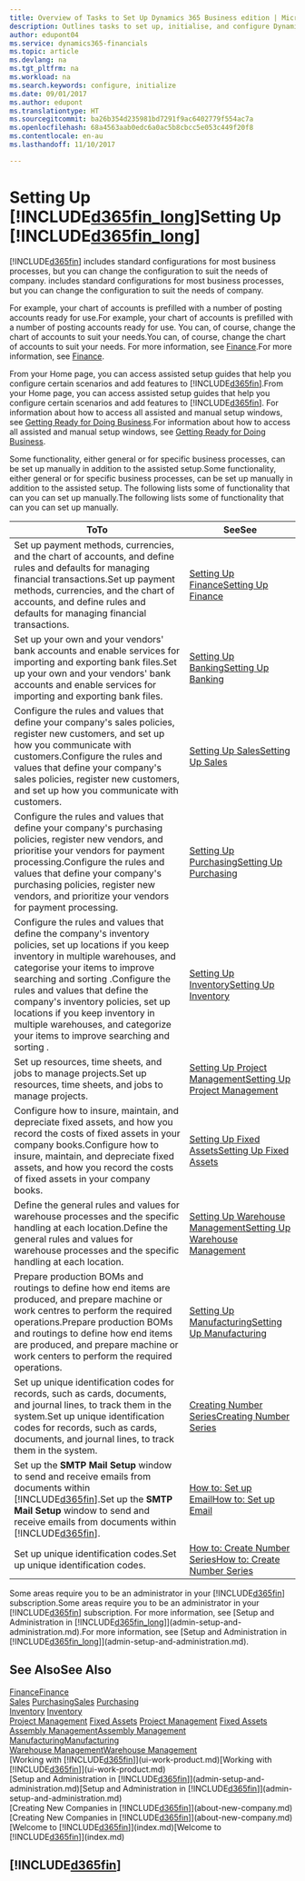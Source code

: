 ```yaml
---
title: Overview of Tasks to Set Up Dynamics 365 Business edition | Microsoft Docs
description: Outlines tasks to set up, initialise, and configure Dynamics 365 Business edition to suit your needs.
author: edupont04
ms.service: dynamics365-financials
ms.topic: article
ms.devlang: na
ms.tgt_pltfrm: na
ms.workload: na
ms.search.keywords: configure, initialize
ms.date: 09/01/2017
ms.author: edupont
ms.translationtype: HT
ms.sourcegitcommit: ba26b354d235981bd7291f9ac6402779f554ac7a
ms.openlocfilehash: 68a4563aab0edc6a0ac5b8cbcc5e053c449f20f8
ms.contentlocale: en-au
ms.lasthandoff: 11/10/2017

---
```

# <a name="setting-up-included365finlongincludesd365finlongmdmd"></a><span data-ttu-id="b5748-103">Setting Up [!INCLUDE[d365fin_long](includes/d365fin_long_md.md)]</span><span class="sxs-lookup"><span data-stu-id="b5748-103">Setting Up [!INCLUDE[d365fin_long](includes/d365fin_long_md.md)]</span></span>
[!INCLUDE[d365fin](includes/d365fin_md.md)]<span data-ttu-id="b5748-104"> includes standard configurations for most business processes, but you can change the configuration to suit the needs of company.</span><span class="sxs-lookup"><span data-stu-id="b5748-104"> includes standard configurations for most business processes, but you can change the configuration to suit the needs of company.</span></span>

<span data-ttu-id="b5748-105">For example, your chart of accounts is prefilled with a number of posting accounts ready for use.</span><span class="sxs-lookup"><span data-stu-id="b5748-105">For example, your chart of accounts is prefilled with a number of posting accounts ready for use.</span></span> <span data-ttu-id="b5748-106">You can, of course, change the chart of accounts to suit your needs.</span><span class="sxs-lookup"><span data-stu-id="b5748-106">You can, of course, change the chart of accounts to suit your needs.</span></span> <span data-ttu-id="b5748-107">For more information, see [Finance](finance.md).</span><span class="sxs-lookup"><span data-stu-id="b5748-107">For more information, see [Finance](finance.md).</span></span>

<span data-ttu-id="b5748-108">From your Home page, you can access assisted setup guides that help you configure certain scenarios and add features to [!INCLUDE[d365fin](includes/d365fin_md.md)].</span><span class="sxs-lookup"><span data-stu-id="b5748-108">From your Home page, you can access assisted setup guides that help you configure certain scenarios and add features to [!INCLUDE[d365fin](includes/d365fin_md.md)].</span></span> <span data-ttu-id="b5748-109">For information about how to access all assisted and manual setup windows, see [Getting Ready for Doing Business](ui-get-ready-business.md).</span><span class="sxs-lookup"><span data-stu-id="b5748-109">For information about how to access all assisted and manual setup windows, see [Getting Ready for Doing Business](ui-get-ready-business.md).</span></span>

<span data-ttu-id="b5748-110">Some functionality, either general or for specific business processes, can be set up manually in addition to the assisted setup.</span><span class="sxs-lookup"><span data-stu-id="b5748-110">Some functionality, either general or for specific business processes, can be set up manually in addition to the assisted setup.</span></span> <span data-ttu-id="b5748-111">The following lists some of functionality that can you can set up manually.</span><span class="sxs-lookup"><span data-stu-id="b5748-111">The following lists some of functionality that can you can set up manually.</span></span>

| <span data-ttu-id="b5748-112">To</span><span class="sxs-lookup"><span data-stu-id="b5748-112">To</span></span> | <span data-ttu-id="b5748-113">See</span><span class="sxs-lookup"><span data-stu-id="b5748-113">See</span></span> |
| --- | --- |
| <span data-ttu-id="b5748-114">Set up payment methods, currencies, and the chart of accounts, and define rules and defaults for managing financial transactions.</span><span class="sxs-lookup"><span data-stu-id="b5748-114">Set up payment methods, currencies, and the chart of accounts, and define rules and defaults for managing financial transactions.</span></span> |[<span data-ttu-id="b5748-115">Setting Up Finance</span><span class="sxs-lookup"><span data-stu-id="b5748-115">Setting Up Finance</span></span>](finance-setup-finance.md) |
| <span data-ttu-id="b5748-116">Set up your own and your vendors' bank accounts and enable services for importing and exporting bank files.</span><span class="sxs-lookup"><span data-stu-id="b5748-116">Set up your own and your vendors' bank accounts and enable services for importing and exporting bank files.</span></span> |[<span data-ttu-id="b5748-117">Setting Up Banking</span><span class="sxs-lookup"><span data-stu-id="b5748-117">Setting Up Banking</span></span>](bank-setup-banking.md) |
| <span data-ttu-id="b5748-118">Configure the rules and values that define your company's sales policies, register new customers, and set up how you communicate with customers.</span><span class="sxs-lookup"><span data-stu-id="b5748-118">Configure the rules and values that define your company's sales policies, register new customers, and set up how you communicate with customers.</span></span> |[<span data-ttu-id="b5748-119">Setting Up Sales</span><span class="sxs-lookup"><span data-stu-id="b5748-119">Setting Up Sales</span></span>](sales-setup-sales.md) |
| <span data-ttu-id="b5748-120">Configure the rules and values that define your company's purchasing policies, register new vendors, and prioritise your vendors for payment processing.</span><span class="sxs-lookup"><span data-stu-id="b5748-120">Configure the rules and values that define your company's purchasing policies, register new vendors, and prioritize your vendors for payment processing.</span></span> |[<span data-ttu-id="b5748-121">Setting Up Purchasing</span><span class="sxs-lookup"><span data-stu-id="b5748-121">Setting Up Purchasing</span></span>](purchasing-setup-purchasing.md) |
| <span data-ttu-id="b5748-122">Configure the rules and values that define the company's inventory policies, set up locations if you keep inventory in multiple warehouses, and categorise your items to improve searching and sorting .</span><span class="sxs-lookup"><span data-stu-id="b5748-122">Configure the rules and values that define the company's inventory policies, set up locations if you keep inventory in multiple warehouses, and categorize your items to improve searching and sorting .</span></span> |[<span data-ttu-id="b5748-123">Setting Up Inventory</span><span class="sxs-lookup"><span data-stu-id="b5748-123">Setting Up Inventory</span></span>](inventory-setup-inventory.md) |
| <span data-ttu-id="b5748-124">Set up resources, time sheets, and jobs to manage projects.</span><span class="sxs-lookup"><span data-stu-id="b5748-124">Set up resources, time sheets, and jobs to manage projects.</span></span> |[<span data-ttu-id="b5748-125">Setting Up Project Management</span><span class="sxs-lookup"><span data-stu-id="b5748-125">Setting Up Project Management</span></span>](projects-setup-projects.md) |
| <span data-ttu-id="b5748-126">Configure how to insure, maintain, and depreciate fixed assets, and how you record the costs of fixed assets in your company books.</span><span class="sxs-lookup"><span data-stu-id="b5748-126">Configure how to insure, maintain, and depreciate fixed assets, and how you record the costs of fixed assets in your company books.</span></span> |[<span data-ttu-id="b5748-127">Setting Up Fixed Assets</span><span class="sxs-lookup"><span data-stu-id="b5748-127">Setting Up Fixed Assets</span></span>](fa-setup.md) |
|<span data-ttu-id="b5748-128">Define the general rules and values for warehouse processes and the specific handling at each location.</span><span class="sxs-lookup"><span data-stu-id="b5748-128">Define the general rules and values for warehouse processes and the specific handling at each location.</span></span>|[<span data-ttu-id="b5748-129">Setting Up Warehouse Management</span><span class="sxs-lookup"><span data-stu-id="b5748-129">Setting Up Warehouse Management</span></span>](warehouse-setup-warehouse.md)|
|<span data-ttu-id="b5748-130">Prepare production BOMs and routings to define how end items are produced, and prepare machine or work centres to perform the required operations.</span><span class="sxs-lookup"><span data-stu-id="b5748-130">Prepare production BOMs and routings to define how end items are produced, and prepare machine or work centers to perform the required operations.</span></span>|[<span data-ttu-id="b5748-131">Setting Up Manufacturing</span><span class="sxs-lookup"><span data-stu-id="b5748-131">Setting Up Manufacturing</span></span>](production-configure-production-processes.md)|
| <span data-ttu-id="b5748-132">Set up unique identification codes for records, such as cards, documents, and journal lines, to track them in the system.</span><span class="sxs-lookup"><span data-stu-id="b5748-132">Set up unique identification codes for records, such as cards, documents, and journal lines, to track them in the system.</span></span> |[<span data-ttu-id="b5748-133">Creating Number Series</span><span class="sxs-lookup"><span data-stu-id="b5748-133">Creating Number Series</span></span>](ui-create-number-series.md) |
| <span data-ttu-id="b5748-134">Set up the **SMTP Mail Setup** window to send and receive emails from documents within [!INCLUDE[d365fin](includes/d365fin_md.md)].</span><span class="sxs-lookup"><span data-stu-id="b5748-134">Set up the **SMTP Mail Setup** window to send and receive emails from documents within [!INCLUDE[d365fin](includes/d365fin_md.md)].</span></span> |[<span data-ttu-id="b5748-135">How to: Set up Email</span><span class="sxs-lookup"><span data-stu-id="b5748-135">How to: Set up Email</span></span>](madeira-how-setup-email.md) |
| <span data-ttu-id="b5748-136">Set up unique identification codes.</span><span class="sxs-lookup"><span data-stu-id="b5748-136">Set up unique identification codes.</span></span> |[<span data-ttu-id="b5748-137">How to: Create Number Series</span><span class="sxs-lookup"><span data-stu-id="b5748-137">How to: Create Number Series</span></span>](ui-create-number-series.md) |

<span data-ttu-id="b5748-138">Some areas require you to be an administrator in your [!INCLUDE[d365fin](includes/d365fin_md.md)] subscription.</span><span class="sxs-lookup"><span data-stu-id="b5748-138">Some areas require you to be an administrator in your [!INCLUDE[d365fin](includes/d365fin_md.md)] subscription.</span></span> <span data-ttu-id="b5748-139">For more information, see [Setup and Administration in [!INCLUDE[d365fin_long](includes/d365fin_long_md.md)]](admin-setup-and-administration.md).</span><span class="sxs-lookup"><span data-stu-id="b5748-139">For more information, see [Setup and Administration in [!INCLUDE[d365fin_long](includes/d365fin_long_md.md)]](admin-setup-and-administration.md).</span></span>  

## <a name="see-also"></a><span data-ttu-id="b5748-140">See Also</span><span class="sxs-lookup"><span data-stu-id="b5748-140">See Also</span></span>
[<span data-ttu-id="b5748-141">Finance</span><span class="sxs-lookup"><span data-stu-id="b5748-141">Finance</span></span>](finance.md)  
<span data-ttu-id="b5748-142">[Sales](sales-manage-sales.md)
[Purchasing](purchasing-manage-purchasing.md)</span><span class="sxs-lookup"><span data-stu-id="b5748-142">[Sales](sales-manage-sales.md)
[Purchasing](purchasing-manage-purchasing.md)</span></span>  
<span data-ttu-id="b5748-143">[Inventory](inventory-manage-inventory.md)  </span><span class="sxs-lookup"><span data-stu-id="b5748-143">[Inventory](inventory-manage-inventory.md)  </span></span>  
<span data-ttu-id="b5748-144">[Project Management](projects-manage-projects.md)
[Fixed Assets](fa-manage.md)  </span><span class="sxs-lookup"><span data-stu-id="b5748-144">[Project Management](projects-manage-projects.md)
[Fixed Assets](fa-manage.md)  </span></span>  
[<span data-ttu-id="b5748-145">Assembly Management</span><span class="sxs-lookup"><span data-stu-id="b5748-145">Assembly Management</span></span>](assembly-assemble-items.md)  
[<span data-ttu-id="b5748-146">Manufacturing</span><span class="sxs-lookup"><span data-stu-id="b5748-146">Manufacturing</span></span>](production-manage-manufacturing.md)  
[<span data-ttu-id="b5748-147">Warehouse Management</span><span class="sxs-lookup"><span data-stu-id="b5748-147">Warehouse Management</span></span>](warehouse-manage-warehouse.md)  
<span data-ttu-id="b5748-148">[Working with [!INCLUDE[d365fin](includes/d365fin_md.md)]](ui-work-product.md)</span><span class="sxs-lookup"><span data-stu-id="b5748-148">[Working with [!INCLUDE[d365fin](includes/d365fin_md.md)]](ui-work-product.md)</span></span>  
<span data-ttu-id="b5748-149">[Setup and Administration in [!INCLUDE[d365fin](includes/d365fin_md.md)]](admin-setup-and-administration.md)</span><span class="sxs-lookup"><span data-stu-id="b5748-149">[Setup and Administration in [!INCLUDE[d365fin](includes/d365fin_md.md)]](admin-setup-and-administration.md)</span></span>  
<span data-ttu-id="b5748-150">[Creating New Companies in [!INCLUDE[d365fin](includes/d365fin_md.md)]](about-new-company.md)</span><span class="sxs-lookup"><span data-stu-id="b5748-150">[Creating New Companies in [!INCLUDE[d365fin](includes/d365fin_md.md)]](about-new-company.md)</span></span>  
<span data-ttu-id="b5748-151">[Welcome to [!INCLUDE[d365fin](includes/d365fin_md.md)]](index.md)</span><span class="sxs-lookup"><span data-stu-id="b5748-151">[Welcome to [!INCLUDE[d365fin](includes/d365fin_md.md)]](index.md)</span></span>  

## [!INCLUDE[d365fin](includes/free_trial_md.md)]

